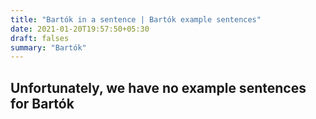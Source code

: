 ```yaml
---
title: "Bartók in a sentence | Bartók example sentences"
date: 2021-01-20T19:57:50+05:30
draft: falses
summary: "Bartók"
---
```

## Unfortunately, we have no example sentences for Bartók                 
